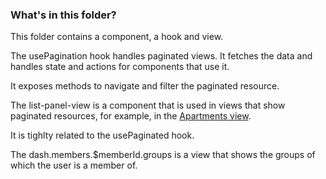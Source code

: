### What's in this folder?

This folder contains a component, a hook and view.

The usePagination hook handles paginated views. It fetches
the data and handles state and actions for components that use it.

It exposes methods to navigate and filter the paginated resource.

The list-panel-view is a component that is used in views that show paginated resources, for example, in the [Apartments view](https://followup.jgcardelus.com/dash/apartments).

It is tighlty related to the usePaginated hook.

The dash.members.$memberId.groups is a view that shows the groups of which the user is a member of.
